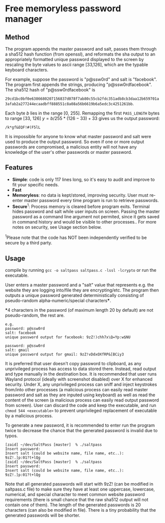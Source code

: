 # Free memoryless password manager

## Method 
The program appends the master password and salt, passes them through a sha512 hash function (from openssl), and reformats the sha output to an appropriately formatted unique password displayed to the screen by rescaling the byte values to ascii range [33,126], which are the typable keyboard characters. 

For example, suppose the password is "p@ssw0rd" and salt is "facebook". The program first appends the strings, producing "p@ssw0rdfacebook". The sha512 hash of "p@ssw0rdfacebook" is

```29cd1bc0bf0e6386680207156837d078f7ab80c55cb2fdc351adb8cb3daa12b659701a3afab2a277244ecaadbff888551c8a08a56b6619b6a5edc3c4251261bb```.

Each byte $b$ lies in the range [0, 255]. Remapping the first `PASS_LENGTH` bytes to range [33, 126] $y = b/255*(126 - 33) + 33$ gives us the output password:

`/k*gf&EQF!#(F5lL`

It is impossible for anyone to know what master password and salt were used to produce the output password. So even if one or more output passwords are compromised, a malicious entity will not have any knowledge of the user's other passwords or master password.

## Features
- **Simple**: code is only 117 lines long, so it's easy to audit and improve to fit your specific needs.
- **Fast**
- **Memoryless**: no data is kept/stored, improving security. User must re-enter master password every time program is run to retrieve passwords.
- **Secure**<sup>1</sup>: Process memory is cleared before program exits. Terminal hides password and salt while user inputs on screen. Passing the master password as a command line argument not permited, since it gets saved in command history and would be visible to other processes.. For more notes on security, see Usage section below.

<sup>1</sup>Please note that the code has NOT been independently verified to be secure by a third party.

## Usage
compile by running ```gcc -o saltpass saltpass.c -lssl -lcrypto``` or run the executable.

User enters a master password and a "salt" value that represents e.g. the website they are logging into/file they are encrypting/etc. The program then outputs a unique password generated deterministically consisting of pseudo-random alpha-numeric/special characters<b>*</b>. 

<b>*</b>4 characters in the password (of maximum length 20 by default) are not pseudo-random, the rest are. 

```
e.g.
password: p@ssw0rd
salt: facebook
unique password output for facebook: 9zZ!)chh7x\Q=Yp:w$NU
```
```
password: p@ssw0rd
salt: gmail
unique password output for gmail: 9zZ!vDdxOXfRP&[BCiy3
```

It is preferred that user doesn't copy password to clipboard, as any unprivileged process has access to data stored there. Instead, read output and type manually in the destination box. It is recommended that user runs Wayland protocol (ideally with screenshot disabled) over X for enhanced security. Under X, any unprivileged process can sniff and inject keystrokes from/into other processes (a malicious process can easily read master password and salt as they are inputed using keyboard) as well as read the content of the screen (a malicious process can easily read output password from screen). User can discard the code and keep the executable, and run ```chmod 544 <executable>``` to prevent unprivileged replacement of executable by a malicious process.

To generate a new password, it is recommended to enter run the program twice to decrease the chance that the generated password is invalid due to typos. 
```
[zaid] ~/dev/SaltPass [master]  % ./saltpass
Insert password:
Insert salt (could be website name, file name, etc..):
9zZ!.]p:01?t+lQg
[zaid] ~/dev/SaltPass [master]  % ./saltpass
Insert password:
Insert salt (could be website name, file name, etc..):
9zZ!.]p:01?t+lQg
```
Note that all generated passwords will start with 9zZ! (can be modified in saltpass.c file) to make sure they have at least one uppercase, lowercase, numerical, and special character to meet common website password requirements (there is small chance that the raw sha512 output will not contain one of them). The length of the generated passwords is 20 characters (can also be modified in file). There is a tiny probability that the generated passwords will be shorter.
